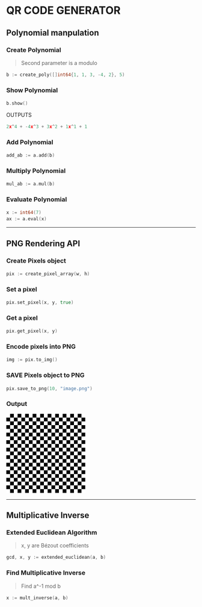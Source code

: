 # QR CODE GENERATOR

## Polynomial manpulation

### Create Polynomial
> Second parameter is a modulo
```go
b := create_poly([]int64{1, 1, 3, -4, 2}, 5)
```

### Show Polynomial
```go
b.show()
```
OUTPUTS 
```go
2x^4 + -4x^3 + 3x^2 + 1x^1 + 1
```

### Add Polynomial
```go
add_ab := a.add(b)
```

### Multiply Polynomial
```go
mul_ab := a.mul(b)
```

### Evaluate Polynomial
```go
x := int64(7)
ax := a.eval(x)
```

--- 

## PNG Rendering API
### Create Pixels object
```go
pix := create_pixel_array(w, h)
```

### Set a pixel
```go
pix.set_pixel(x, y, true)
```

### Get a pixel
```go
pix.get_pixel(x, y)
```

### Encode pixels into PNG
```go
img := pix.to_img()
```

### SAVE Pixels object to PNG
```go
pix.save_to_png(10, "image.png")
```

### Output
![](ASSETS/test.png)

---

## Multiplicative Inverse
### Extended Euclidean Algorithm
> x, y are Bézout coefficients
```go
gcd, x, y := extended_euclidean(a, b)
```

### Find Multiplicative Inverse
> Find a^-1 mod b
```go
x := mult_inverse(a, b)
```
